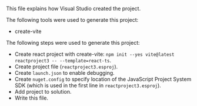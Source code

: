 This file explains how Visual Studio created the project.

The following tools were used to generate this project:
- create-vite

The following steps were used to generate this project:
- Create react project with create-vite: `npm init --yes vite@latest reactproject3 -- --template=react-ts`.
- Create project file (`reactproject3.esproj`).
- Create `launch.json` to enable debugging.
- Create `nuget.config` to specify location of the JavaScript Project System SDK (which is used in the first line in `reactproject3.esproj`).
- Add project to solution.
- Write this file.
